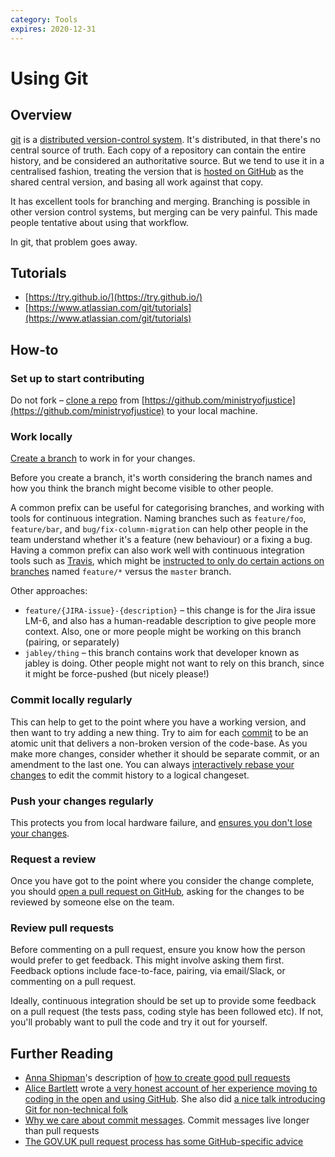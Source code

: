 ```yaml
---
category: Tools
expires: 2020-12-31
---
```

# Using Git

## Overview

[git][git] is a [distributed version-control system][dvcs]. It's distributed,
in that there's no central source of truth. Each copy of a repository can
contain the entire history, and be considered an authoritative source. But we
tend to use it in a centralised fashion, treating the version that is
[hosted on GitHub](https://github.com/ministryofjustice) as the shared central
version, and basing all work against that copy.

It has excellent tools for branching and merging. Branching is possible in
other version control systems, but merging can be very painful. This made
people tentative about using that workflow.

In git, that problem goes away.

## Tutorials

* [https://try.github.io/](https://try.github.io/)
* [https://www.atlassian.com/git/tutorials](https://www.atlassian.com/git/tutorials)

## How-to

### Set up to start contributing

Do not fork – [clone a repo](https://www.git-scm.com/book/en/v2/Git-Basics-Getting-a-Git-Repository#_git_cloning) from
[https://github.com/ministryofjustice](https://github.com/ministryofjustice)
to your local machine.

### Work locally

[Create a branch](https://www.git-scm.com/book/en/v2/Git-Branching-Basic-Branching-and-Merging#_basic_branching) to work in for your changes.

Before you create a branch, it's worth considering the branch names and how you
think the branch might become visible to other people.

A common prefix can be useful for categorising branches, and working with tools
for continuous integration. Naming branches such as `feature/foo`,
`feature/bar`, and `bug/fix-column-migration` can help other people in the team
understand whether it's a feature (new behaviour) or a fixing a bug. Having a
common prefix can also work well with continuous integration tools such as
[Travis][travis], which might be
[instructed to only do certain actions on branches](https://docs.travis-ci.com/user/customizing-the-build/#Using-regular-expressions)
named `feature/*` versus the `master` branch.

Other approaches:

* `feature/{JIRA-issue}-{description}` – this change is for the Jira issue
  LM-6, and also has a human-readable description to give people more context.
  Also, one or more people might be working on this branch (pairing, or
  separately)
* `jabley/thing` – this branch contains work that developer known as jabley is
  doing. Other people might not want to rely on this branch, since it might be
  force-pushed (but nicely please!)

### Commit locally regularly

This can help to get to the point where you have a working version, and then
want to try adding a new thing. Try to aim for each [commit](https://www.git-scm.com/book/en/v2/Git-Basics-Recording-Changes-to-the-Repository)
to be an atomic unit that delivers a non-broken version of the code-base. As
you make more changes, consider whether it should be separate commit, or an
amendment to the last one. You can always
[interactively rebase your changes](https://git-scm.com/book/en/v2/Git-Tools-Rewriting-History)
to edit the commit history to a logical changeset.

### Push your changes regularly

This protects you from local hardware failure, and
[ensures you don't lose your changes](https://www.git-scm.com/book/en/v2/Git-Basics-Working-with-Remotes#_pushing_remotes).

### Request a review

Once you have got to the point where you consider the change complete, you 
should [open a pull request on GitHub](https://help.github.com/articles/creating-a-pull-request/),
asking for the changes to be reviewed by someone else on the team.

### Review pull requests

Before commenting on a pull request, ensure you know how the person would
prefer to get feedback. This might involve asking them first. Feedback options
include face-to-face, pairing, via email/Slack, or commenting on a pull request.

Ideally, continuous integration should be set up to provide some feedback on a
pull request (the tests pass, coding style has been followed etc). If not,
you'll probably want to pull the code and try it out for yourself.

## Further Reading

* [Anna Shipman][anna]'s description of [how to create good pull requests](https://www.annashipman.co.uk/jfdi/good-pull-requests.html)
* [Alice Bartlett][alice] wrote
  [a very honest account of her experience moving to coding in the open and using GitHub](http://alicebartlett.co.uk/blog/six-months-at-gds). She also did
  [a nice talk introducing Git for non-technical folk](https://www.youtube.com/watch?v=eWxxfttcMts)
* [Why we care about commit messages](https://github.com/alphagov/styleguides/blob/master/git.md#commit-messages).
  Commit messages live longer than pull requests
* [The GOV.UK pull request process has some GitHub-specific advice](https://github.com/alphagov/styleguides/blob/master/pull-requests.md)

[alice]:    https://twitter.com/alicebartlett
[anna]:     https://twitter.com/annashipman
[dvcs]:     https://en.wikipedia.org/wiki/Distributed_version_control
[git]:      https://git-scm.com/
[travis]:   https://travis-ci.org/
